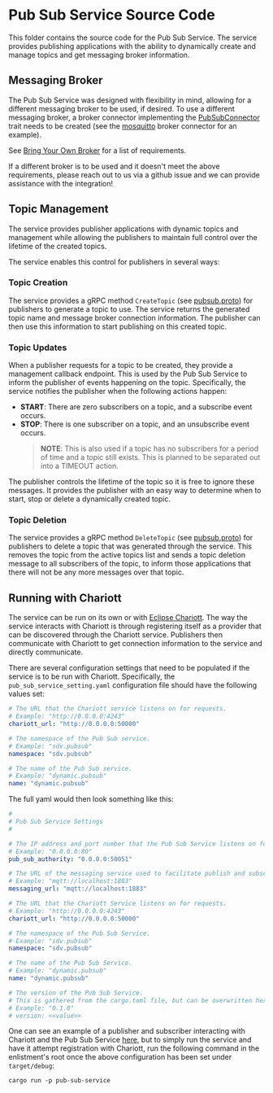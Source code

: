 # Pub Sub Service Source Code

This folder contains the source code for the Pub Sub Service. The service provides publishing
applications with the ability to dynamically create and manage topics and get messaging broker
information.

## Messaging Broker

The Pub Sub Service was designed with flexibility in mind, allowing for a different messaging
broker to be used, if desired. To use a different messaging broker, a broker connector implementing
the [PubSubConnector](./src/pubsub_connector.rs) trait needs to be created (see the
[mosquitto](./src/connectors/mosquitto_connector.rs) broker connector for an example).

See [Bring Your Own Broker](../docs/README.md#bring-your-own-broker) for a list of requirements.

If a different broker is to be used and it doesn't meet the above requirements, please reach out to
us via a github issue and we can provide assistance with the integration!

## Topic Management

The service provides publisher applications with dynamic topics and management while allowing the
publishers to maintain full control over the lifetime of the created topics.

The service enables this control for publishers in several ways:

### Topic Creation

The service provides a gRPC method `CreateTopic` (see
[pubsub.proto](../proto/pubsub/v1/pubsub.proto)) for publishers to generate a topic to use. The
service returns the generated topic name and message broker connection information. The publisher
can then use this information to start publishing on this created topic.

### Topic Updates

When a publisher requests for a topic to be created, they provide a management callback endpoint.
This is used by the Pub Sub Service to inform the publisher of events happening on the topic.
Specifically, the service notifies the publisher when the following actions happen:

- **START**: There are zero subscribers on a topic, and a subscribe event occurs.
- **STOP**: There is one subscriber on a topic, and an unsubscribe event occurs.
  > **NOTE**: This is also used if a topic has no subscribers for a period of time and a topic
              still exists. This is planned to be separated out into a TIMEOUT action.

The publisher controls the lifetime of the topic so it is free to ignore these messages. It
provides the publisher with an easy way to determine when to start, stop or delete a dynamically
created topic.

### Topic Deletion

The service provides a gRPC method `DeleteTopic` (see
[pubsub.proto](../proto/pubsub/v1/pubsub.proto)) for publishers to delete a topic that was
generated through the service. This removes the topic from the active topics list and sends a topic
deletion message to all subscribers of the topic, to inform those applications that there will not
be any more messages over that topic.

## Running with Chariott

The service can be run on its own or with
[Eclipse Chariott](https://github.com/eclipse-chariott/chariott). The way the service interacts
with Chariott is through registering itself as a provider that can be discovered through the
Chariott service. Publishers then communicate with Chariott to get connection information to the
service and directly communicate.

There are several configuration settings that need to be populated if the service is to be run with
Chariott. Specifically, the `pub_sub_service_setting.yaml` configuration file should have the
following values set:

```yaml
# The URL that the Chariott service listens on for requests.
# Example: "http://0.0.0.0:4243"
chariott_url: "http://0.0.0.0:50000"

# The namespace of the Pub Sub service.
# Example: "sdv.pubsub"
namespace: "sdv.pubsub"

# The name of the Pub Sub service.
# Example: "dynamic.pubsub"
name: "dynamic.pubsub"
```

The full yaml would then look something like this:

```yaml
#
# Pub Sub Service Settings
#

# The IP address and port number that the Pub Sub Service listens on for requests.
# Example: "0.0.0.0:80"
pub_sub_authority: "0.0.0.0:50051"

# The URL of the messaging service used to facilitate publish and subscribe functionality.
# Example: "mqtt://localhost:1883"
messaging_url: "mqtt://localhost:1883"

# The URL that the Chariott Service listens on for requests.
# Example: "http://0.0.0.0:4243"
chariott_url: "http://0.0.0.0:50000"

# The namespace of the Pub Sub Service.
# Example: "sdv.pubsub"
namespace: "sdv.pubsub"

# The name of the Pub Sub Service.
# Example: "dynamic.pubsub"
name: "dynamic.pubsub"

# The version of the Pub Sub Service.
# This is gathered from the cargo.toml file, but can be overwritten here if uncommented.
# Example: "0.1.0"
# version: <<value>>
```

One can see an example of a publisher and subscriber interacting with Chariott and the Pub Sub
Service [here](../samples/README.md#for-chariott-enabled-samples), but to simply run the
service and have it attempt registration with Chariott, run the following command in the
enlistment's root once the above configuration has been set under `target/debug`:

```shell
cargo run -p pub-sub-service
```
